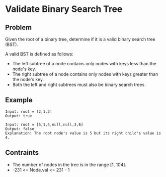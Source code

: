 # Validate Binary Search Tree

## Problem

Given the root of a binary tree, determine if it is a valid binary search tree (BST).

A valid BST is defined as follows:

- The left subtree of a node contains only nodes with keys less than the node's key.
- The right subtree of a node contains only nodes with keys greater than the node's key.
- Both the left and right subtrees must also be binary search trees.

## Example

```text
Input: root = [2,1,3]
Output: true
```

```text
Input: root = [5,1,4,null,null,3,6]
Output: false
Explanation: The root node's value is 5 but its right child's value is 4.
```

## Contraints

- The number of nodes in the tree is in the range [1, 104].
- -231 <= Node.val <= 231 - 1
